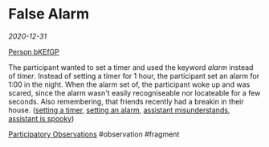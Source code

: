 # False Alarm
*2020-12-31*

[Person bKEfGP](data/people/Person%20bKEfGP.md)

The participant wanted to set a timer and used the keyword *alarm* instead of *timer*. Instead of setting a timer for 1 hour, the participant set an alarm for 1:00 in the night. When the alarm set of, the participant woke up and was scared, since the alarm wasn't easily recogniseable nor locateable for a few seconds. Also remembering, that friends recently had a breakin in their house. ([setting a timer](output/codes/setting%20a%20timer.md), [setting an alarm](setting%20an%20alarm), [assistant misunderstands](output/codes/assistant%20misunderstands.md), [assistant is spooky](assistant%20is%20spooky))

[Participatory Observations](data/Participatory%20Observations.md) #observation #fragment 